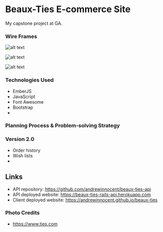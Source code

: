 # Beaux-Ties E-commerce Site

My capstone project at GA.


### Wire Frames

![alt text](https://i.imgur.com/ZJOofYy.jpg "Landing Page")

![alt text](https://i.imgur.com/ScCWf2k.jpg "Signed In")

![alt text](https://i.imgur.com/NjsXkDJ.jpg "Checkout")

### Technologies Used

- EmberJS
- JavaScript
- Font Awesome
- Bootstrap
-

### Planning Process & Problem-solving Strategy


### Version 2.0

- Order history
- Wish lists
-

## Links

- API repository: https://github.com/andrewinnocent/beaux-ties-api
- API deployed website: https://beaux-ties-rails-api.herokuapp.com
- Client deployed website: https://andrewinnocent.github.io/beaux-ties

### Photo Credits

- https://www.ties.com
